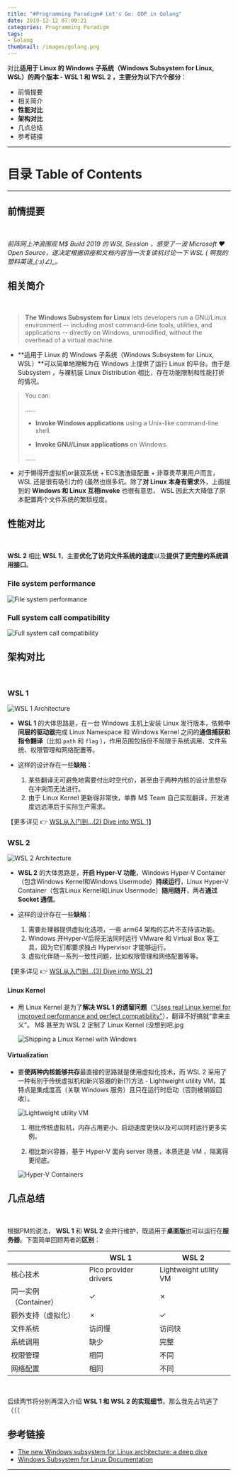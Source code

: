 ```yaml
---
title: "#Programming Paradigm# Let's Go: OOP in Golang"
date: 2019-12-12 07:00:21
categories: Programming Paradigm
tags:
- Golang
thumbnail: /images/golang.png
---
```




对比**适用于 Linux 的 Windows 子系统（Windows Subsystem for Linux, WSL）**的两个版本 - **WSL 1** 和 **WSL 2** ，主要分为以下**六个部分**：

- 前情提要
- 相关简介
- **性能对比**
- **架构对比**
- 几点总结
- 参考链接

---



<!-- more -->



# **目录 Table of Contents**

<!-- toc -->

---



## **前情提要**

<br/>

*前阵网上冲浪围观 M$ Build 2019 的 WSL Session ，感受了一波  Microsoft ❤ Open Source，遂决定根据讲座和文档内容当一次复读机讨论一下 WSL ( 啊我的塑料英语\_(:з)∠)\_。*

## **相关简介**

<br/>

> **The Windows Subsystem for Linux** lets developers run a GNU/Linux environment -- including most command-line tools, utilities, and applications -- directly on Windows, unmodified, without the overhead of a virtual machine.

- **适用于 Linux 的 Windows 子系统（Windows Subsystem for Linux, WSL）**可以简单地理解为在 Windows 上提供了运行 Linux 的平台。由于是 Subsystem ，与裸机装 Linux Distribution 相比，存在功能限制和性能打折的情况。

> You can:
>
> ......
>
> - **Invoke Windows applications** using a Unix-like command-line shell.
>
> - **Invoke GNU/Linux applications** on Windows.
>
> ......

- 对于懒得开虚拟机or装双系统 + ECS渣渣级配置 + 非尊贵苹果用户而言， WSL 还是很有吸引力的 (虽然也很多坑。除了**对 Linux 本身有需求**外，上面提到的 **Windows 和 Linux 互相invoke** 也很有意思， WSL 因此大大降低了原本配置两个文件系统的繁琐程度。

## **性能对比**

<br/>

**WSL 2** 相比 **WSL 1**，主要**优化了访问文件系统的速度**以及**提供了更完整的系统调用接口**。

### File system performance

![File system performance](/images/file_system_performance.png)

### Full system call compatibility

![Full system call compatibility](/images/full_system_call_compatibility.png)

## **架构对比**

<br/>

### WSL 1

![WSL 1 Architecture](/images/wsl1_architecture.png)

- **WSL 1** 的大体思路是，在一台 Windows 主机上安装 Linux 发行版本，依赖**中间层的驱动器**完成 Linux Namespace 和 Windows Kernel 之间的**通信捕获和指令翻译**（比如 `path` 和 `flag` ），作用范围包括但不局限于系统调用、文件系统、权限管理和网络配置等。
- 这样的设计存在一些**缺陷**：

  1. 某些翻译无可避免地需要付出时空代价，甚至由于两种内核的设计思想存在冲突而无法进行。
  2. 由于 Linux Kernel 更新得非常快，单靠 M$ Team 自己实现翻译，开发进度远远滞后于实际生产需求。

【更多详见 👉 [WSL从入门到...(2) Dive into WSL 1](https://lottewong.github.io/2019/12/13/WSL%E4%BB%8E%E5%85%A5%E9%97%A8%E5%88%B0...(2)/)】

### WSL 2

![WSL 2 Architecture](/images/wsl2_architecture.png)

- **WSL 2** 的大体思路是，**开启 Hyper-V 功能**，Windows Hyper-V Container（包含Windows Kernel和Windows Usermode）**持续运行**，Linux Hyper-V Container（包含Linux Kernel和Linux Usermode）**随用随开**，两者**通过 Socket 通信**。

- 这样的设计存在一些**缺陷**：

  1. 需要处理器提供虚拟化选项，一些 arm64 架构的芯片不支持该功能。
  2. Windows 开Hyper-V后将无法同时运行 VMware 和 Virtual Box 等工具，因为它们都要求独占 Hypervisor 才能够运行。
  3. 虚拟化伴随一系列一致性问题，比如权限管理和网络配置等等。

【更多详见 👉 [WSL从入门到...(3) Dive into WSL 2](https://lottewong.github.io/2019/12/13/WSL%E4%BB%8E%E5%85%A5%E9%97%A8%E5%88%B0...(3)/)】

#### Linux Kernel

- 用 Linux Kernel 是为了**解决 WSL 1 的遗留问题**（<u>"Uses real Linux kernel for improved performance and perfect compatibility"</u>），翻译不好搞就“拿来主义”。 M$ 甚至为 WSL 2 定制了 Linux Kernel  (没想到吧.jpg

  ![Shipping a Linux Kernel with Windows](/images/linux_kernel.png) 

#### Virtualization

- 要**使两种内核能够共存**最直接的思路就是使用虚拟化技术，而 WSL 2 采用了一种有别于传统虚拟机和新兴容器的新(?)方法 - Lightweight utility VM，其特点是集成度高（关联 Windows 服务）且只在运行时启动（否则被销毁回收）。

  ![Lightweight utility VM](/images/virtualization.png)
  1. 相比传统虚拟机，内存占用更小、启动速度更快以及可以同时运行更多实例。
  
  2. 相比新兴容器，基于 Hyper-V 面向 server 场景，本质还是 VM ，隔离得更彻底。
  
  ![Hyper-V Containers](/images/hyper_v_container.png)

## **几点总结**

<br/>

根据PM的说法， **WSL 1** 和 **WSL 2** 会并行维护，既适用于**桌面版**也可以运行在**服务器**。下面简单回顾两者的**区别**：

|                       | WSL 1                 | WSL 2                  |
| --------------------- | --------------------- | ---------------------- |
| 核心技术              | Pico provider drivers | Lightweight utility VM |
| 同一实例（Container） | ✓                     | ✗                      |
| 额外支持（虚拟化）    | ✗                     | ✓                      |
| 文件系统              | 访问慢                | 访问快                 |
| 系统调用              | 缺少                  | 完整                   |
| 权限管理              | 相同                  | 不同                   |
| 网络配置              | 相同                  | 不同                   |

<br/>

后续两节将分别再深入介绍 **WSL 1 和 WSL 2 的实现细节**。那么我先占坑逃了（（（

## **参考链接**

- [The new Windows subsystem for Linux architecture: a deep dive](https://mybuild.techcommunity.microsoft.com/sessions/77003)
- [Windows Subsystem for Linux Documentation](https://docs.microsoft.com/en-us/windows/wsl/about)

---

